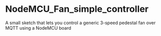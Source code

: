 # NodeMCU_Fan_simple_controller
 A small sketch that lets you control a generic 3-speed pedestal fan over MQTT using a NodeMCU board
